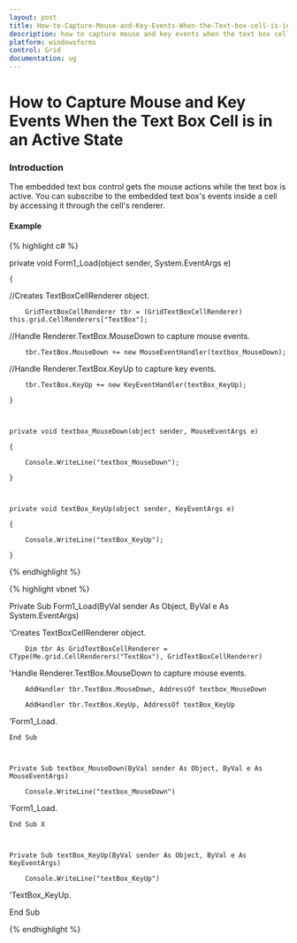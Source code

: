 ```yaml
---
layout: post
title: How-to-Capture-Mouse-and-Key-Events-When-the-Text-box-cell-is-in-an-active-state | Windows Forms | Syncfusion
description: how to capture mouse and key events when the text box cell is in an active state
platform: windowsforms
control: Grid
documentation: ug
---
```


# How to Capture Mouse and Key Events When the Text Box Cell is in an Active State

### Introduction

The embedded text box control gets the mouse actions while the text box is active. You can subscribe to the embedded text box's events inside a cell by accessing it through the cell's renderer. 

#### Example

{% highlight c# %}



 private void Form1_Load(object sender, System.EventArgs e)

    {

//Creates TextBoxCellRenderer object.

        GridTextBoxCellRenderer tbr = (GridTextBoxCellRenderer) this.grid.CellRenderers["TextBox"];



//Handle Renderer.TextBox.MouseDown to capture mouse events. 

        tbr.TextBox.MouseDown += new MouseEventHandler(textbox_MouseDown);



//Handle Renderer.TextBox.KeyUp to capture key events.

        tbr.TextBox.KeyUp += new KeyEventHandler(textBox_KeyUp);

    }



    private void textbox_MouseDown(object sender, MouseEventArgs e)

    {

        Console.WriteLine("textbox_MouseDown");

    }



    private void textBox_KeyUp(object sender, KeyEventArgs e)

    {

        Console.WriteLine("textBox_KeyUp");

    }


{% endhighlight %}

{% highlight vbnet %}



Private Sub Form1_Load(ByVal sender As Object, ByVal e As System.EventArgs)



'Creates TextBoxCellRenderer object.

        Dim tbr As GridTextBoxCellRenderer = CType(Me.grid.CellRenderers("TextBox"), GridTextBoxCellRenderer)



'Handle Renderer.TextBox.MouseDown to capture mouse events.

        AddHandler tbr.TextBox.MouseDown, AddressOf textbox_MouseDown

        AddHandler tbr.TextBox.KeyUp, AddressOf textBox_KeyUp



'Form1_Load.

    End Sub 



    Private Sub textbox_MouseDown(ByVal sender As Object, ByVal e As MouseEventArgs)

        Console.WriteLine("textbox_MouseDown")



'Form1_Load.

    End Sub X



    Private Sub textBox_KeyUp(ByVal sender As Object, ByVal e As KeyEventArgs)

        Console.WriteLine("textBox_KeyUp")



'TextBox_KeyUp.

End Sub 


{% endhighlight %}

